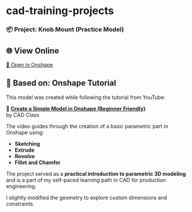 # cad-training-projects

### 📦 Project: Knob Mount (Practice Model)

## 🌐 View Online
[🔗 Open in Onshape](https://cad.onshape.com/documents/53230872f7538471ca5ad7c6/w/fbcf1629b196b8fcc329957a/e/2d888a065429afb7e1b2f85b)


## 🎥 Based on: Onshape Tutorial

This model was created while following the tutorial from YouTube:

**🔗 [Create a Simple Model in Onshape (Beginner Friendly)](https://www.youtube.com/watch?v=2utLjjkXpIg)**  
by CAD Class

The video guides through the creation of a basic parametric part in Onshape using:
- **Sketching**
- **Extrude**
- **Revolve**
- **Fillet and Chamfer**

The project served as a **practical introduction to parametric 3D modeling** and is a part of my self-paced learning path in CAD for production engineering.

I slightly modified the geometry to explore custom dimensions and constraints.
